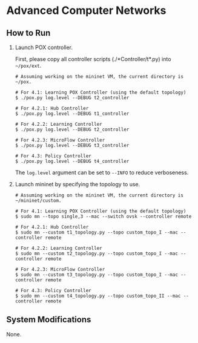 # Advanced Computer Networks

## How to Run

1. Launch POX controller.

    First, please copy all controller scripts (./\*Controller/t\*.py) into `~/pox/ext`.
    
    ```
    # Assuming working on the mininet VM, the current directory is ~/pox.
    
    # For 4.1: Learning POX Controller (using the default topology)
    $ ./pox.py log.level --DEBUG t2_controller
    
    # For 4.2.1: Hub Controller
    $ ./pox.py log.level --DEBUG t1_controller
    
    # For 4.2.2: Learning Controller
    $ ./pox.py log.level --DEBUG t2_controller
    
    # For 4.2.3: MicroFlow Controller
    $ ./pox.py log.level --DEBUG t3_controller
    
    # For 4.3: Policy Controller
    $ ./pox.py log.level --DEBUG t4_controller
    ```


    The `log.level` argument can be set to `--INFO` to reduce verboseness.

2. Launch mininet by specifying the topology to use.

    ```
    # Assuming working on the mininet VM, the current directory is ~/mininet/custom.
    
    # For 4.1: Learning POX Controller (using the default topology)
    $ sudo mn --topo single,3 --mac --switch ovsk --controller remote
    
    # For 4.2.1: Hub Controller
    $ sudo mn --custom t1_topology.py --topo custom_topo_I --mac --controller remote
    
    # For 4.2.2: Learning Controller
    $ sudo mn --custom t2_topology.py --topo custom_topo_I --mac --controller remote
    
    # For 4.2.3: MicroFlow Controller
    $ sudo mn --custom t3_topology.py --topo custom_topo_I --mac --controller remote
    
    # For 4.3: Policy Controller
    $ sudo mn --custom t4_topology.py --topo custom_topo_II --mac --controller remote
    ```

## System Modifications

None.
